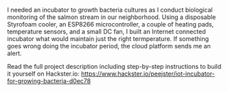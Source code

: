 I needed an incubator to growth bacteria cultures as I conduct biological monitoring of the salmon stream in our neighborhood. Using a disposable Styrofoam cooler, an ESP8266 microcontroller, a couple of heating pads, temperature sensors, and a small DC fan, I built an Internet connected incubator what would maintain just the right termperature. If something goes wrong doing the incubator period, the cloud platform sends me an alert.

Read the full project description including step-by-step instructions to build it yourself on Hackster.io:
https://www.hackster.io/peejster/iot-incubator-for-growing-bacteria-d0ec78
